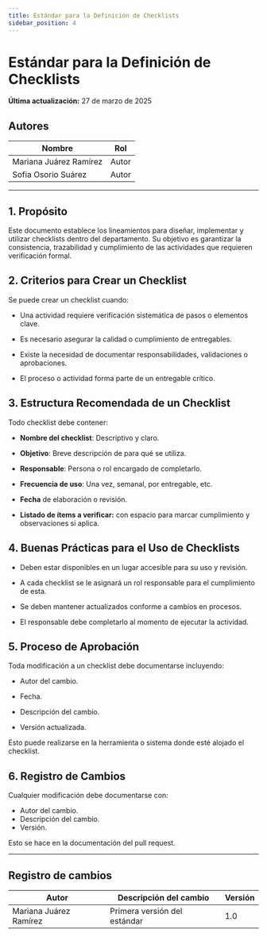 ```yaml
---
title: Estándar para la Definición de Checklists
sidebar_position: 4
---
```


# Estándar para la Definición de Checklists

**Última actualización:** 27 de marzo de 2025

## **Autores**  

| **Nombre**              | **Rol**  |
|-------------------------|----------|
| Mariana Juárez Ramírez  | Autor    |
| Sofia Osorio Suárez     | Autor    |

---

## 1. Propósito
Este documento establece los lineamientos para diseñar, implementar y utilizar checklists dentro del departamento. Su objetivo es garantizar la consistencia, trazabilidad y cumplimiento de las actividades que requieren verificación formal.

## 2. Criterios para Crear un Checklist
Se puede crear un checklist cuando:
- Una actividad requiere verificación sistemática de pasos o elementos clave.

- Es necesario asegurar la calidad o cumplimiento de entregables.

- Existe la necesidad de documentar responsabilidades, validaciones o aprobaciones.

- El proceso o actividad forma parte de un entregable crítico.



## 3. Estructura Recomendada de un Checklist
Todo checklist debe contener:

- **Nombre del checklist**: Descriptivo y claro.

- **Objetivo**: Breve descripción de para qué se utiliza.

- **Responsable**: Persona o rol encargado de completarlo.

- **Frecuencia de uso**: Una vez, semanal, por entregable, etc.

- **Fecha** de elaboración o revisión.

- **Listado de ítems a verificar:** con espacio para marcar cumplimiento y observaciones si aplica.


## 4. Buenas Prácticas para el Uso de Checklists

- Deben estar disponibles en un lugar accesible para su uso y revisión.

- A cada checklist se le asignará un rol responsable para el cumplimiento de esta.

- Se deben mantener actualizados conforme a cambios en procesos.

- El responsable debe completarlo al momento de ejecutar la actividad.


## 5. Proceso de Aprobación

Toda modificación a un checklist debe documentarse incluyendo:

- Autor del cambio.

- Fecha.

- Descripción del cambio.

- Versión actualizada.

Esto puede realizarse en la herramienta o sistema donde esté alojado el checklist.

## 6. Registro de Cambios
Cualquier modificación debe documentarse con:

- Autor del cambio.
- Descripción del cambio.
- Versión.

Esto se hace en la documentación del pull request.

---

## Registro de cambios

| Autor                          | Descripción del cambio                 | Versión |
| ------------------------------ | -------------------------------------- | ------- |
| Mariana Juárez Ramírez         | Primera versión del estándar           | 1.0     |